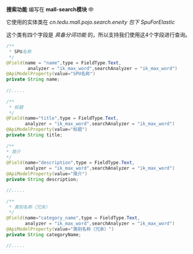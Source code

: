 
**搜索功能** 编写在 **mall-search模块** 中  
  
它使用的实体类在 *cn.tedu.mall.pojo.search.eneity 包下 SpuForElastic*
  
这个类有四个字段是 *具备分词功能* 的，所以支持我们使用这4个字段进行查询。

```java  
/**  
 * SPU名称  
 */
@Field(name = "name",type = FieldType.Text,  
        analyzer = "ik_max_word",searchAnalyzer = "ik_max_word")
@ApiModelProperty(value="SPU名称")  
private String name;  
  
//.....  
  
/**  
 * 标题  
 */
@Field(name="title",type = FieldType.Text,  
       analyzer = "ik_max_word",searchAnalyzer = "ik_max_word")
@ApiModelProperty(value="标题")  
private String title;  
  
/**  
* 简介  
*/
@Field(name="description",type = FieldType.Text,  
       analyzer = "ik_max_word",searchAnalyzer = "ik_max_word")
@ApiModelProperty(value="简介")  
private String description;  

//.....
  
/**
 * 类别名称（冗余）
 */
@Field(name="category_name",type = FieldType.Text,
       analyzer = "ik_max_word",searchAnalyzer = "ik_max_word")
@ApiModelProperty(value="类别名称（冗余）")
private String categoryName;

//.....  
```